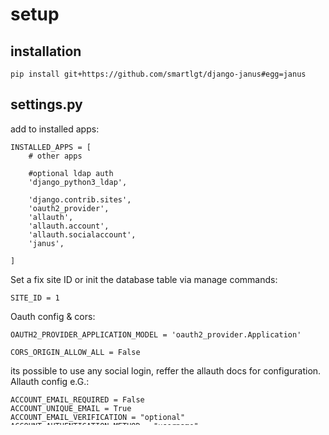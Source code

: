 # setup

## installation

`pip install git+https://github.com/smartlgt/django-janus#egg=janus`

## settings.py

add to installed apps:

```
INSTALLED_APPS = [
    # other apps
    
    #optional ldap auth
    'django_python3_ldap',
    
    'django.contrib.sites',
    'oauth2_provider',
    'allauth',
    'allauth.account',
    'allauth.socialaccount',
    'janus',
    
]
```

Set a fix site ID or init the database table via manage commands:
```
SITE_ID = 1
```

Oauth config & cors:
```
OAUTH2_PROVIDER_APPLICATION_MODEL = 'oauth2_provider.Application'

CORS_ORIGIN_ALLOW_ALL = False
```


its possible to use any social login, reffer the allauth docs for configuration.
Allauth config e.G.:
```
ACCOUNT_EMAIL_REQUIRED = False
ACCOUNT_UNIQUE_EMAIL = True
ACCOUNT_EMAIL_VERIFICATION = "optional"
ACCOUNT_AUTHENTICATION_METHOD = "username"
ACCOUNT_CONFIRM_EMAIL_ON_GET = True
ACCOUNT_EMAIL_CONFIRMATION_AUTHENTICATED_REDIRECT_URL = 'restart_authorize'
ACCOUNT_LOGOUT_ON_GET = True
```

E-Mail config e.G.:
```
EMAIL_USE_SSL = True
EMAIL_HOST = 'smtp.example.com'
EMAIL_HOST_USER = 'mail@example.com'
EMAIL_HOST_PASSWORD = '********'
EMAIL_PORT = 465
DEFAULT_FROM_EMAIL = 'name <mail@example.com>'

```

(optional) setup your ldap server
```
# The URL of the LDAP server.
LDAP_AUTH_URL = "ldap.exmaple.com"

# Initiate TLS on connection.
LDAP_AUTH_USE_TLS = True

# The LDAP search base for looking up users.
LDAP_AUTH_SEARCH_BASE = "OU=people,DC=example,DC=com"

# The LDAP class that represents a user.
LDAP_AUTH_OBJECT_CLASS = "inetOrgPerson"

# A tuple of django model fields used to uniquely identify a user.
LDAP_AUTH_USER_LOOKUP_FIELDS = ("username",)

# 
LDAP_AUTH_SYNC_PERMISSIONS = False

# define auth order
AUTHENTICATION_BACKENDS = (
    'django.contrib.auth.backends.ModelBackend', # try model auth first
    'django_python3_ldap.auth.LDAPBackend', # "fallback" to ldap authentifiaction
)
```

## urls.py

```
urlpatterns = [
    path('admin/', admin.site.urls),
    path('accounts/', include('allauth.urls')),
    path('oauth2/', include('janus.urls')),
]
```


## first run
migrate your database
```
./manage.py migrate
```

if you open a browser and look at the index page you should see `Hello from janus` on your screen.


# usage

## endpoints
### o/authorize/
OAuth2 authorize endpoint

### o/token/
OAuth2 access token endpoint

### o/revoke_token/
OAuth2 revoke access or refresh tokens

### o/profile/
custom profile endpoint, returns user profile information as json:
````json
{
  "id": "some_username",
  "first_name": "Jon",
  "last_name": "Doe",
  "name": "Jon Doe",
  "email": "mail@example.com",
  "email_verified": "True",
  "is_superuser": "False",
  "can_authenticate": "True",
  "groups": ["staff", "customer"]
}
````

#### extend profile response
overwrite settings like this:
`ALLAUTH_JANUS_PROFILE_VIEW = 'app.views.ProfileViewCustom'`

add a new profie view class and customize as needed
```
from janus.views import ProfileView
class ProfileViewCustom(ProfileView):

    def generate_json_data(self, user, application):
        data = super().generate_json_data(user, application)
        data['custom_values'] = user.custom_user_value
        return data
```

## configuration
- navigate to `/admin/` to setup the OAuth2 uids and secrets.

### setup a profile group and add permissions
setup your first group, eg. default and set the default flag.
all new user will be added to the default flag. for testing, you may need to add the default group for the first admin user by hand.

as a second step you need to authorize your app by mapping a "Can authenticate" flag between the application and the new default group.
see Group permissions for that.

you can also add a single permission for a user without the need of generating groups. see: Profile permissions

there is an option to provide Application groups for a application based on profiles or group permission these groups get returned to the application on the profile call.